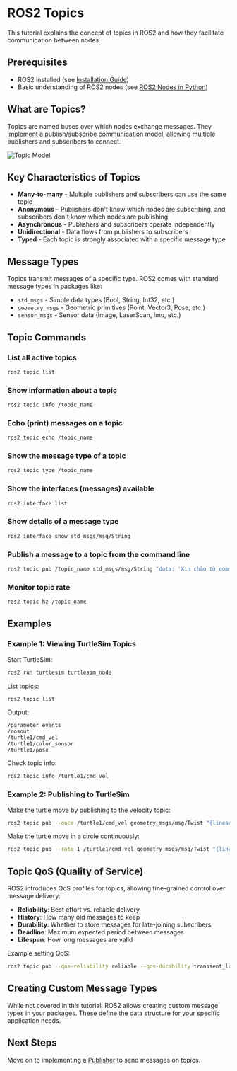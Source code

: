 # ROS2 Topics

This tutorial explains the concept of topics in ROS2 and how they facilitate communication between nodes.

## Prerequisites
- ROS2 installed (see [Installation Guide](../1_installation/))
- Basic understanding of ROS2 nodes (see [ROS2 Nodes in Python](../3_ros2_node_python/))

## What are Topics?

Topics are named buses over which nodes exchange messages. They implement a publish/subscribe communication model, allowing multiple publishers and subscribers to connect.

![Topic Model](https://docs.ros.org/en/humble/_images/Topic-SinglePublisherSingleSubscriber.gif)

## Key Characteristics of Topics

- **Many-to-many** - Multiple publishers and subscribers can use the same topic
- **Anonymous** - Publishers don't know which nodes are subscribing, and subscribers don't know which nodes are publishing
- **Asynchronous** - Publishers and subscribers operate independently
- **Unidirectional** - Data flows from publishers to subscribers 
- **Typed** - Each topic is strongly associated with a specific message type

## Message Types

Topics transmit messages of a specific type. ROS2 comes with standard message types in packages like:
- `std_msgs` - Simple data types (Bool, String, Int32, etc.)
- `geometry_msgs` - Geometric primitives (Point, Vector3, Pose, etc.)
- `sensor_msgs` - Sensor data (Image, LaserScan, Imu, etc.)

## Topic Commands

### List all active topics
```bash
ros2 topic list
```

### Show information about a topic
```bash
ros2 topic info /topic_name
```

### Echo (print) messages on a topic
```bash
ros2 topic echo /topic_name
```

### Show the message type of a topic
```bash
ros2 topic type /topic_name
```

### Show the interfaces (messages) available
```bash
ros2 interface list
```

### Show details of a message type
```bash
ros2 interface show std_msgs/msg/String
```

### Publish a message to a topic from the command line
```bash
ros2 topic pub /topic_name std_msgs/msg/String "data: 'Xin chào từ command line'"
```

### Monitor topic rate
```bash
ros2 topic hz /topic_name
```

## Examples

### Example 1: Viewing TurtleSim Topics

Start TurtleSim:
```bash
ros2 run turtlesim turtlesim_node
```

List topics:
```bash
ros2 topic list
```

Output:
```
/parameter_events
/rosout
/turtle1/cmd_vel
/turtle1/color_sensor
/turtle1/pose
```

Check topic info:
```bash
ros2 topic info /turtle1/cmd_vel
```

### Example 2: Publishing to TurtleSim

Make the turtle move by publishing to the velocity topic:
```bash
ros2 topic pub --once /turtle1/cmd_vel geometry_msgs/msg/Twist "{linear: {x: 2.0, y: 0.0, z: 0.0}, angular: {x: 0.0, y: 0.0, z: 1.8}}"
```

Make the turtle move in a circle continuously:
```bash
ros2 topic pub --rate 1 /turtle1/cmd_vel geometry_msgs/msg/Twist "{linear: {x: 2.0, y: 0.0, z: 0.0}, angular: {x: 0.0, y: 0.0, z: 1.8}}"
```

## Topic QoS (Quality of Service)

ROS2 introduces QoS profiles for topics, allowing fine-grained control over message delivery:

- **Reliability**: Best effort vs. reliable delivery
- **History**: How many old messages to keep
- **Durability**: Whether to store messages for late-joining subscribers
- **Deadline**: Maximum expected period between messages
- **Lifespan**: How long messages are valid

Example setting QoS:
```bash
ros2 topic pub --qos-reliability reliable --qos-durability transient_local /topic_name std_msgs/msg/String "data: 'message'"
```

## Creating Custom Message Types

While not covered in this tutorial, ROS2 allows creating custom message types in your packages. These define the data structure for your specific application needs.

## Next Steps
Move on to implementing a [Publisher](../5_publisher/) to send messages on topics.